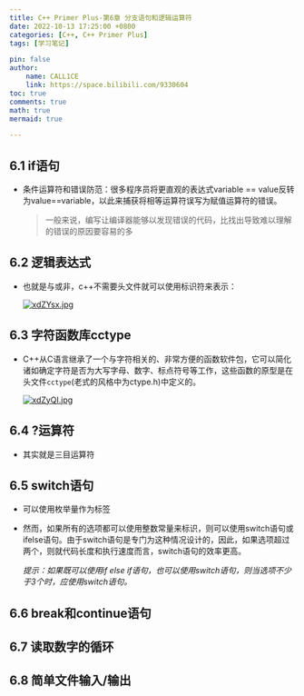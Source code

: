 ```yaml
---
title: C++ Primer Plus-第6章 分支语句和逻辑运算符
date: 2022-10-13 17:25:00 +0800
categories: [C++, C++ Primer Plus]
tags: [学习笔记]

pin: false
author: 
    name: CALL1CE
    link: https://space.bilibili.com/9330604
toc: true
comments: true
math: true
mermaid: true

---
```


## 6.1 if语句

- 条件运算符和错误防范：很多程序员将更直观的表达式variable == value反转为value==variable，以此来捕获将相等运算符误写为赋值运算符的错误。
  
  > 一般来说，编写让编译器能够以发现错误的代码，比找出导致难以理解的错误的原因要容易的多

## 6.2 逻辑表达式

- 也就是与或非，c++不需要头文件就可以使用标识符来表示：
  
  [![xdZYsx.jpg](https://s1.ax1x.com/2022/10/13/xdZYsx.jpg)](https://imgse.com/i/xdZYsx)

## 6.3 字符函数库cctype

- C++从C语言继承了一个与字符相关的、非常方便的函数软件包，它可以简化诸如确定字符是否为大写字母、数字、标点符号等工作，这些函数的原型是在头文件`cctype`(老式的风格中为ctype.h)中定义的。
  
  [![xdZyQI.jpg](https://s1.ax1x.com/2022/10/13/xdZyQI.jpg)](https://imgse.com/i/xdZyQI)

## 6.4 ?运算符

- 其实就是三目运算符

## 6.5 switch语句

- 可以使用枚举量作为标签

- 然而，如果所有的选项都可以使用整数常量来标识，则可以使用switch语句或ifelse语句。由于switch语句是专门为这种情况设计的，因此，如果选项超过两个，则就代码长度和执行速度而言，switch语句的效率更高。
  
  *提示：如果既可以使用if else if语句，也可以使用switch语句，则当选项不少于3个时，应使用switch语句。*

## 6.6 break和continue语句

## 6.7 读取数字的循环

## 6.8 简单文件输入/输出


